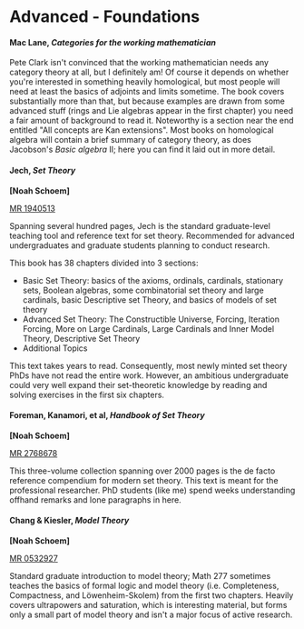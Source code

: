 # Advanced - Foundations

#### Mac Lane, *Categories for the working mathematician*

Pete Clark isn't convinced that the working mathematician needs any category theory at all, but
I definitely am!  Of course it depends on whether you're interested in something heavily
homological, but most people will need at least the basics of adjoints and limits sometime.
The book covers substantially more than that, but because examples are drawn from some advanced
stuff (rings and Lie algebras appear in the first chapter) you need a fair amount of background
to read it.  Noteworthy is a section near the end entitled "All concepts are Kan extensions".
Most books on homological algebra will contain a brief summary of category theory, as does
Jacobson's *Basic algebra* II; here you can find it laid out in more detail.

#### Jech, *Set Theory*

**[Noah Schoem]**

[MR 1940513](https://mathscinet.ams.org/mathscinet-getitem?mr=1940513)

Spanning several hundred pages, Jech is the standard graduate-level teaching tool and reference text for set theory. Recommended for advanced undergraduates and graduate students planning to conduct research. 

This book has 38 chapters divided into 3 sections: 
  * Basic Set Theory: basics of the axioms, ordinals, cardinals, stationary sets, Boolean algebras, some combinatorial set theory and large cardinals, basic Descriptive set Theory, and basics of models of set theory
  * Advanced Set Theory: The Constructible Universe, Forcing, Iteration Forcing, More on Large Cardinals, Large Cardinals and Inner Model Theory, Descriptive Set Theory
  * Additional Topics

This text takes years to read. Consequently, most newly minted set theory PhDs have not read the entire work. However, an ambitious undergraduate could very well expand their set-theoretic knowledge by reading and solving exercises in the first six chapters.

#### Foreman, Kanamori, et al, *Handbook of Set Theory*

**[Noah Schoem]**

[MR 2768678](https://mathscinet.ams.org/mathscinet-getitem?mr=2768678)

This three-volume collection spanning over 2000 pages is the de facto reference compendium for modern set theory. 
This text is meant for the professional researcher. PhD students (like me) spend weeks understanding offhand remarks and lone paragraphs in here.

#### Chang & Kiesler, *Model Theory*

**[Noah Schoem]**

[MR 0532927](https://mathscinet.ams.org/mathscinet-getitem?mr=0532927)

Standard graduate introduction to model theory; Math 277 sometimes teaches the basics of formal logic and model theory (i.e. Completeness, Compactness, and Löwenheim-Skolem) from the first two chapters. Heavily covers ultrapowers and saturation, which is interesting material, but forms only a small part of model theory and isn't a major focus of active research.
